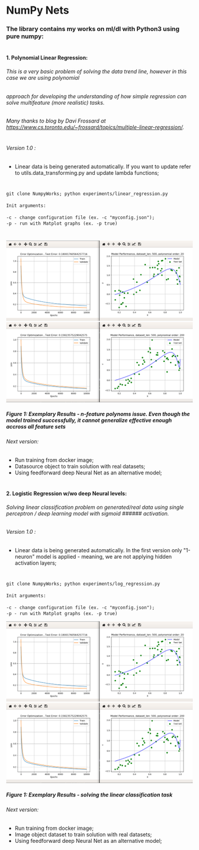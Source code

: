 # NumPy Nets

### The library contains my works on ml/dl with Python3 using pure numpy:
#
#

#### 1. Polynomial Linear Regression:

###### This is a very basic problem of solving the data trend line, however in this case we are using polynomial 
###### approach for developing the understanding of how simple regression can solve multifeature (more realistic) tasks. 
###### Many thanks to blog by Davi Frossard at https://www.cs.toronto.edu/~frossard/topics/multiple-linear-regression/. 
#
###### Version 1.0 :

- Linear data is being generated automatically. If you want to update refer to utils.data_transforming.py
and update lambda functions;
#

    git clone NumpyWorks; python experiments/linear_regression.py
    
    Init arguments:
    
    -c - change configuration file (ex. -c "myconfig.json");
    -p - run with Matplot graphs (ex. -p true)       

#
![alt text](https://github.com/space1panda/NumpyWorks/blob/master/assets/linreg2.png)
![alt text](https://github.com/space1panda/NumpyWorks/blob/master/assets/linregfixed.png)
##### Figure 1: Exemplary Results - n-feature polynoms issue. Even though the model trained successfully, it cannot generalize effective enough accross all feature sets 

###### Next version:

- Run training from docker image;
- Datasource object to train solution with real datasets;
- Using feedforward deep Neural Net as an alternative model;
#
#

#### 2. Logistic Regression w/wo deep Neural levels:

###### Solving linear classification problem on generated/real data using single perceptron / deep learning model with sigmoid ###### activation.

###### Version 1.0 :

- Linear data is being generated automatically. In the first version only "1-neuron" model is applied - meaning, we are not applying hidden activation layers;
#

    git clone NumpyWorks; python experiments/log_regression.py
    
    Init arguments:
    
    -c - change configuration file (ex. -c "myconfig.json");
    -p - run with Matplot graphs (ex. -p true) 
    

![alt text](https://github.com/space1panda/NumpyWorks/blob/master/assets/linreg2.png)
![alt text](https://github.com/space1panda/NumpyWorks/blob/master/assets/linregfixed.png)
##### Figure 1: Exemplary Results - solving the linear classification task
   
 ###### Next version:

- Run training from docker image;
- Image object dataset to train solution with real datasets;
- Using feedforward deep Neural Net as an alternative model;
#
#


